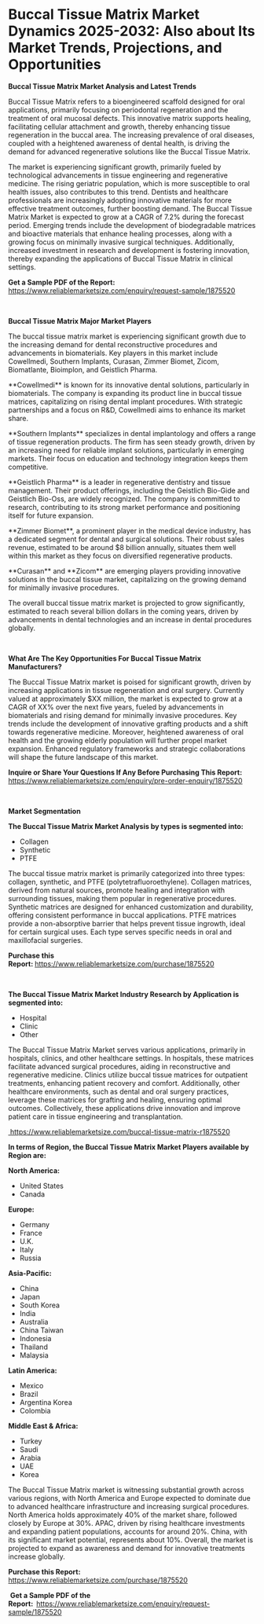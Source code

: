 <p><h1>Buccal Tissue Matrix Market Dynamics 2025-2032: Also about Its Market Trends, Projections, and Opportunities</h1></p><p><strong>Buccal Tissue Matrix Market Analysis and Latest Trends</strong></p>
<p><p>Buccal Tissue Matrix refers to a bioengineered scaffold designed for oral applications, primarily focusing on periodontal regeneration and the treatment of oral mucosal defects. This innovative matrix supports healing, facilitating cellular attachment and growth, thereby enhancing tissue regeneration in the buccal area. The increasing prevalence of oral diseases, coupled with a heightened awareness of dental health, is driving the demand for advanced regenerative solutions like the Buccal Tissue Matrix.</p><p>The market is experiencing significant growth, primarily fueled by technological advancements in tissue engineering and regenerative medicine. The rising geriatric population, which is more susceptible to oral health issues, also contributes to this trend. Dentists and healthcare professionals are increasingly adopting innovative materials for more effective treatment outcomes, further boosting demand. The Buccal Tissue Matrix Market is expected to grow at a CAGR of 7.2% during the forecast period. Emerging trends include the development of biodegradable matrices and bioactive materials that enhance healing processes, along with a growing focus on minimally invasive surgical techniques. Additionally, increased investment in research and development is fostering innovation, thereby expanding the applications of Buccal Tissue Matrix in clinical settings.</p></p>
<p><strong>Get a Sample PDF of the Report:&nbsp;</strong> <a href="https://www.reliablemarketsize.com/enquiry/request-sample/1875520?utm_campaign=2444&utm_medium=2&utm_source=Github&utm_content=ia&utm_term=14042025&utm_id=buccal-tissue-matrix">https://www.reliablemarketsize.com/enquiry/request-sample/1875520</a></p>
<p>&nbsp;</p>
<p><strong>Buccal Tissue Matrix Major Market Players</strong></p>
<p><p>The buccal tissue matrix market is experiencing significant growth due to the increasing demand for dental reconstructive procedures and advancements in biomaterials. Key players in this market include Cowellmedi, Southern Implants, Curasan, Zimmer Biomet, Zicom, Biomatlante, Bioimplon, and Geistlich Pharma.</p><p>**Cowellmedi** is known for its innovative dental solutions, particularly in biomaterials. The company is expanding its product line in buccal tissue matrices, capitalizing on rising dental implant procedures. With strategic partnerships and a focus on R&D, Cowellmedi aims to enhance its market share.</p><p>**Southern Implants** specializes in dental implantology and offers a range of tissue regeneration products. The firm has seen steady growth, driven by an increasing need for reliable implant solutions, particularly in emerging markets. Their focus on education and technology integration keeps them competitive.</p><p>**Geistlich Pharma** is a leader in regenerative dentistry and tissue management. Their product offerings, including the Geistlich Bio-Gide and Geistlich Bio-Oss, are widely recognized. The company is committed to research, contributing to its strong market performance and positioning itself for future expansion.</p><p>**Zimmer Biomet**, a prominent player in the medical device industry, has a dedicated segment for dental and surgical solutions. Their robust sales revenue, estimated to be around $8 billion annually, situates them well within this market as they focus on diversified regenerative products.</p><p>**Curasan** and **Zicom** are emerging players providing innovative solutions in the buccal tissue market, capitalizing on the growing demand for minimally invasive procedures.</p><p>The overall buccal tissue matrix market is projected to grow significantly, estimated to reach several billion dollars in the coming years, driven by advancements in dental technologies and an increase in dental procedures globally.</p></p>
<p>&nbsp;</p>
<p><strong>What Are The Key Opportunities For Buccal Tissue Matrix Manufacturers?</strong></p>
<p><p>The Buccal Tissue Matrix market is poised for significant growth, driven by increasing applications in tissue regeneration and oral surgery. Currently valued at approximately $XX million, the market is expected to grow at a CAGR of XX% over the next five years, fueled by advancements in biomaterials and rising demand for minimally invasive procedures. Key trends include the development of innovative grafting products and a shift towards regenerative medicine. Moreover, heightened awareness of oral health and the growing elderly population will further propel market expansion. Enhanced regulatory frameworks and strategic collaborations will shape the future landscape of this market.</p></p>
<p><strong>Inquire or Share Your Questions If Any Before Purchasing This Report:</strong> <a href="https://www.reliablemarketsize.com/enquiry/pre-order-enquiry/1875520?utm_campaign=2444&utm_medium=2&utm_source=Github&utm_content=ia&utm_term=14042025&utm_id=buccal-tissue-matrix">https://www.reliablemarketsize.com/enquiry/pre-order-enquiry/1875520</a></p>
<p>&nbsp;</p>
<p><strong>Market Segmentation</strong></p>
<p><strong>The Buccal Tissue Matrix Market Analysis by types is segmented into:</strong></p>
<p><ul><li>Collagen</li><li>Synthetic</li><li>PTFE</li></ul></p>
<p><p>The buccal tissue matrix market is primarily categorized into three types: collagen, synthetic, and PTFE (polytetrafluoroethylene). Collagen matrices, derived from natural sources, promote healing and integration with surrounding tissues, making them popular in regenerative procedures. Synthetic matrices are designed for enhanced customization and durability, offering consistent performance in buccal applications. PTFE matrices provide a non-absorptive barrier that helps prevent tissue ingrowth, ideal for certain surgical uses. Each type serves specific needs in oral and maxillofacial surgeries.</p></p>
<p><strong>Purchase this Report:&nbsp;</strong><a href="https://www.reliablemarketsize.com/purchase/1875520?utm_campaign=2444&utm_medium=2&utm_source=Github&utm_content=ia&utm_term=14042025&utm_id=buccal-tissue-matrix">https://www.reliablemarketsize.com/purchase/1875520</a></p>
<p>&nbsp;</p>
<p><strong>The Buccal Tissue Matrix Market Industry Research by Application is segmented into:</strong></p>
<p><ul><li>Hospital</li><li>Clinic</li><li>Other</li></ul></p>
<p><p>The Buccal Tissue Matrix Market serves various applications, primarily in hospitals, clinics, and other healthcare settings. In hospitals, these matrices facilitate advanced surgical procedures, aiding in reconstructive and regenerative medicine. Clinics utilize buccal tissue matrices for outpatient treatments, enhancing patient recovery and comfort. Additionally, other healthcare environments, such as dental and oral surgery practices, leverage these matrices for grafting and healing, ensuring optimal outcomes. Collectively, these applications drive innovation and improve patient care in tissue engineering and transplantation.</p></p>
<p><a href="https://www.reliablemarketsize.com/buccal-tissue-matrix-r1875520?utm_campaign=2444&utm_medium=2&utm_source=Github&utm_content=ia&utm_term=14042025&utm_id=buccal-tissue-matrix">&nbsp;https://www.reliablemarketsize.com/buccal-tissue-matrix-r1875520</a></p>
<p><strong>In terms of Region, the Buccal Tissue Matrix Market Players available by Region are:</strong></p>
<p>
    <p> <strong> North America: </strong>
        <ul>
            <li>United States</li>
            <li>Canada</li>
        </ul>
        </p> 
    <p> <strong> Europe: </strong>
        <ul>
            <li>Germany</li>
            <li>France</li>
            <li>U.K.</li>
            <li>Italy</li>
            <li>Russia</li>
        </ul>
        </p> 
    <p> <strong> Asia-Pacific: </strong>
        <ul>
            <li>China</li>
            <li>Japan</li>
            <li>South Korea</li>
            <li>India</li>
            <li>Australia</li>
            <li>China Taiwan</li>
            <li>Indonesia</li>
            <li>Thailand</li>
            <li>Malaysia</li>
        </ul>
        </p> 
    <p> <strong> Latin America: </strong>
        <ul>
            <li>Mexico</li>
            <li>Brazil</li>
            <li>Argentina Korea</li>
            <li>Colombia</li>
        </ul>
        </p> 
    <p> <strong> Middle East & Africa: </strong>
        <ul>
            <li>Turkey</li>
            <li>Saudi</li>
            <li>Arabia</li>
            <li>UAE</li>
            <li>Korea</li>
        </ul>
    </p>
    </p>
<p><p>The Buccal Tissue Matrix market is witnessing substantial growth across various regions, with North America and Europe expected to dominate due to advanced healthcare infrastructure and increasing surgical procedures. North America holds approximately 40% of the market share, followed closely by Europe at 30%. APAC, driven by rising healthcare investments and expanding patient populations, accounts for around 20%. China, with its significant market potential, represents about 10%. Overall, the market is projected to expand as awareness and demand for innovative treatments increase globally.</p></p>
<p><strong>Purchase this Report: </strong><a href="https://www.reliablemarketsize.com/purchase/1875520?utm_campaign=2444&utm_medium=2&utm_source=Github&utm_content=ia&utm_term=14042025&utm_id=buccal-tissue-matrix">https://www.reliablemarketsize.com/purchase/1875520</a></p>
<p>&nbsp;<strong>Get a Sample PDF of the Report:&nbsp;&nbsp;</strong><a href="https://www.reliablemarketsize.com/enquiry/request-sample/1875520?utm_campaign=2444&utm_medium=2&utm_source=Github&utm_content=ia&utm_term=14042025&utm_id=buccal-tissue-matrix">https://www.reliablemarketsize.com/enquiry/request-sample/1875520</a></p>
<p><strong></strong></p>
<p><p></p><p></p><p></p></p>
